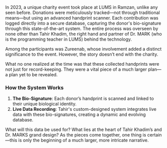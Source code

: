 
In 2023, a unique charity event took place at LUMS in Ramzan, unlike any seen before. Donations were meticulously tracked—not through traditional means—but using an advanced handprint scanner. Each contribution was logged directly into a secure database, capturing the donor's bio-signature through this state-of-the-art system. The entire process was overseen by none other than Tahir Khadim, the right hand and partner of Dr. MARK (who is the programming teacher in LUMS) behind the technology.  

Among the participants was Zureenab, whose involvement added a distinct significance to the event. However, the story doesn’t end with the charity.  

What no one realized at the time was that these collected handprints were not just for record-keeping. They were a vital piece of a much larger plan—a plan yet to be revealed.  

### How the System Works
1. **The Bio-Signature**: Each donor’s handprint is scanned and linked to their unique biological identity.  
2. **Live Data Recording**: Tahir's custom-designed system integrates live data with these bio-signatures, creating a dynamic and evolving database.  

What will this data be used for? What lies at the heart of Tahir Khadim’s and Dr. MARKS grand design? As the pieces come together, one thing is certain—this is only the beginning of a much larger, more intricate narrative.  